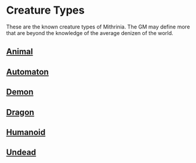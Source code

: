# Creature Types

These are the known creature types of Mithrinia. The GM may define more that are beyond the knowledge of the average denizen of the world.

## [Animal](Animal.md)

## [Automaton](Automaton.md)

## [Demon](Demon.md)

## [Dragon](Dragon.md)

## [Humanoid](Humanoid.md)

## [Undead](Undead.md)

